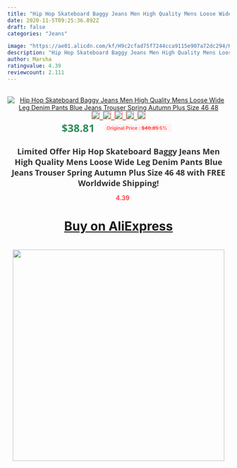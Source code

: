 ```yaml
---
title: "Hip Hop Skateboard Baggy Jeans Men High Quality Mens Loose Wide Leg Denim Pants Blue Jeans Trouser Spring Autumn Plus Size 46 48"
date: 2020-11-5T09:25:36.892Z
draft: false
categories: "Jeans"

image: "https://ae01.alicdn.com/kf/H9c2cfad75f7244cca9115e907a72dc294/Hip-Hop-Skateboard-Baggy-Jeans-Men-High-Quality-Mens-Loose-Wide-Leg-Denim-Pants-Blue-Jeans.jpg"
description: "Hip Hop Skateboard Baggy Jeans Men High Quality Mens Loose Wide Leg Denim Pants Blue Jeans Trouser Spring Autumn Plus Size 46 48"
author: Marsha
ratingvalue: 4.39
reviewcount: 2.111
---
```

<br>
<div style="text-align: center;">
<a href="https://s.click.aliexpress.com/e/_AVVEpJ" target="_blank" rel="nofollow noopener noreferrer"><img alt="Hip Hop Skateboard Baggy Jeans Men High Quality Mens Loose Wide Leg Denim Pants Blue Jeans Trouser Spring Autumn Plus Size 46 48" class="magnifier-image" src="https://ae01.alicdn.com/kf/H9c2cfad75f7244cca9115e907a72dc294/Hip-Hop-Skateboard-Baggy-Jeans-Men-High-Quality-Mens-Loose-Wide-Leg-Denim-Pants-Blue-Jeans.jpg_640x640.jpg">
<br>
<img style="border:1px solid salmon" src="https://ae01.alicdn.com/kf/H9c2cfad75f7244cca9115e907a72dc294/Hip-Hop-Skateboard-Baggy-Jeans-Men-High-Quality-Mens-Loose-Wide-Leg-Denim-Pants-Blue-Jeans.jpg_120x120.jpg">&nbsp;&nbsp;<img style="border:1px solid salmon" src="https://ae01.alicdn.com/kf/Hbb0b1f42b3b74ee3b0289b480fb5e989Q/Hip-Hop-Skateboard-Baggy-Jeans-Men-High-Quality-Mens-Loose-Wide-Leg-Denim-Pants-Blue-Jeans.jpg_120x120.jpg">&nbsp;&nbsp;<img style="border:1px solid salmon" src="https://ae01.alicdn.com/kf/He16be8b824e0479da331fcbd6602c0bcX/Hip-Hop-Skateboard-Baggy-Jeans-Men-High-Quality-Mens-Loose-Wide-Leg-Denim-Pants-Blue-Jeans.jpg_120x120.jpg">&nbsp;&nbsp;<img style="border:1px solid salmon" src="https://ae01.alicdn.com/kf/Hd77e7af89a8d4a1f928fcc1a22b00c62t/Hip-Hop-Skateboard-Baggy-Jeans-Men-High-Quality-Mens-Loose-Wide-Leg-Denim-Pants-Blue-Jeans.jpg_120x120.jpg">&nbsp;&nbsp;<img style="border:1px solid salmon" src="https://ae01.alicdn.com/kf/H24a19b4bb7fb445d9c618a13aac1319bC/Hip-Hop-Skateboard-Baggy-Jeans-Men-High-Quality-Mens-Loose-Wide-Leg-Denim-Pants-Blue-Jeans.jpg_120x120.jpg"></a></div><br0>
<div style="text-align: center;"><span style="background-color: white; border: 0px; box-sizing: border-box; color: seagreen; display: inline-block; font-family: &quot;open sans&quot; , &quot;arial&quot; , &quot;helvetica&quot; , sans-serif , &quot;heiti&quot;; font-size: 24px; font-stretch: inherit; font-weight: 700; line-height: inherit; margin: 0px 10px 0px 0px; padding: 0px; vertical-align: middle;">$38.81 </span>
<span style="background: rgb(255 , 241 , 241); border-radius: 3px; border: 0px; box-sizing: border-box; color: #ff4747; display: inline-block; font-family: inherit; font-size: 12px; font-stretch: inherit; font-style: inherit; font-variant: inherit; font-weight: 600; line-height: inherit; margin: 0px; padding: 2px 5px; transform: scale(0.9); vertical-align: middle;">Original Price : <b style="text-decoration: line-through;">$40.85 </b> 5%&nbsp;&nbsp;</span></div>
<h1 style="color: #333333; display: inline-block; font-family: &quot;open sans&quot; , &quot;arial&quot; , &quot;helvetica&quot; , sans-serif , &quot;heiti&quot;; font-size: 18px; font-stretch: inherit; font-weight: 700; text-align: center;">Limited Offer Hip Hop Skateboard Baggy Jeans Men High Quality Mens Loose Wide Leg Denim Pants Blue Jeans Trouser Spring Autumn Plus Size 46 48 with FREE Worldwide Shipping!</h1>
<div style="color: #ff4747; text-align: center;">
<img src="https://4.bp.blogspot.com/-M0ZcTcb-5uY/XleCXlxnR4I/AAAAAAAAAEc/OrjgMkXV1oMQFaCRZj5HQwOCBcu3w1FegCPcBGAYYCw/s1600/star.png" style="height: 15px;">&nbsp;<b>4.39</b></div>
<div class="button_cont" align="center"><a class="buynow_a" href="https://s.click.aliexpress.com/e/_AVVEpJ" target="_blank" rel="nofollow noopener noreferrer"><H1>Buy on AliExpress</H1></a></div><br>
<div class="separator" style="clear: both; text-align: center;">
<img src="https://lh3.googleusercontent.com/-pTy5HemUv9M/XlePHvY0dAI/AAAAAAAAAE4/0nX5iRUoIWY8eMW9Dpxeirr157OZliDIgCLcBGAsYHQ/s1600/badge.gif" width="480">
</div>
